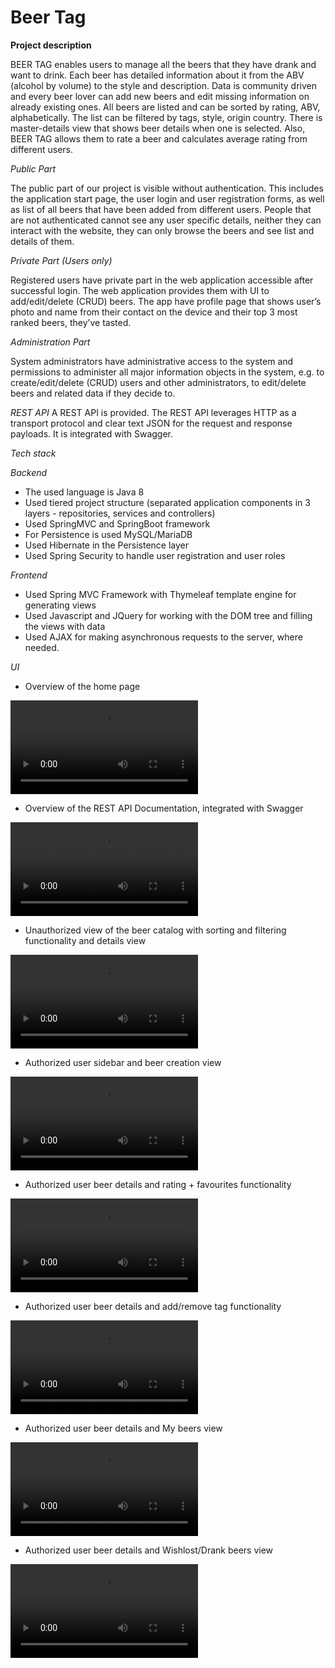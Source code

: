 # Beer Tag

**Project description**

BEER TAG enables users to manage all the beers that they have drank and want to drink.
Each beer has detailed information about it from the ABV (alcohol by volume) to the style and description.
Data is community driven and every beer lover can add new beers and edit missing information on already existing ones.
All beers are listed and can be sorted by rating, ABV, alphabetically. The list can be filtered by tags,
style, origin country.
There is master-details view that shows beer details when one is selected.
Also, BEER TAG allows them to rate a beer and calculates average rating from different users.

*Public Part*

The public part of our project is visible without authentication. This includes the
application start page, the user login and user registration forms, as well as list of all beers that have
been added from different users. People that are not authenticated cannot see any user specific
details, neither they can interact with the website, they can only browse the beers and see list and
details of them.

*Private Part (Users only)*

Registered users have private part in the web application accessible after successful login.
The web application provides them with UI to add/edit/delete (CRUD) beers.
The app have profile page that shows user’s photo and name from their contact on the
device and their top 3 most ranked beers, they’ve tasted.

*Administration Part*

System administrators have administrative access to the system and permissions to
administer all major information objects in the system, e.g. to create/edit/delete (CRUD) users and
other administrators, to edit/delete beers and related data if they decide to.

*REST API*
A REST API is provided.
The REST API leverages HTTP as a transport protocol and clear text JSON for the request and
response payloads. It is integrated with Swagger.

*Tech stack*

*Backend*
* The used language is Java 8
* Used tiered project structure (separated application components in 3 layers - repositories, services and controllers)
* Used SpringMVC and SpringBoot framework
* For Persistence is used MySQL/MariaDB
* Used Hibernate in the Persistence layer
* Used Spring Security to handle user registration and user roles

*Frontend*
* Used Spring MVC Framework with Thymeleaf template engine for generating views
* Used Javascript and JQuery for working with the DOM tree and filling the views with data
* Used AJAX for making asynchronous requests to the server, where needed.


*UI*
* Overview of the home page

![alt text][home]

[home]: https://i.imgur.com/0MeJeyu.mp4 "Unathorized/ Homepage"



* Overview of the REST API Documentation, integrated with Swagger

![alt text][api]

[api]: https://i.imgur.com/6wyK0gJ.mp4 "Unathorized/ REST API"



* Unauthorized view of the beer catalog with sorting and filtering functionality and details view

![alt text][unauth]

[unauth]: https://i.imgur.com/RUYtpZL.mp4 "Unathorized/ catalog and details view"



* Authorized user sidebar and beer creation view

![alt text][auth]

[auth]: https://i.imgur.com/fsTqVQL.mp4 "Authorized/ sidebar and beer creation view"



* Authorized user beer details and rating + favourites functionality

![alt text][authdet]

[authdet]: https://i.imgur.com/0kAsYV7.mp4 "Authorized/ beer rating and favourites functionality"



* Authorized user beer details and add/remove tag functionality

![alt text][authtag]

[authtag]: https://i.imgur.com/6RJHrQK.mp4 "Authorized/ beer add/remove tag functionality"



* Authorized user beer details and My beers view

![alt text][authmybeers]

[authmybeers]: https://i.imgur.com/kIn3urq.mp4 "Authorized/ beer My beers view"



* Authorized user beer details and Wishlost/Drank beers view

![alt text][authfavbeers]

[authfavbeers]: https://i.imgur.com/IzoY7S0.mp4 "Authorized/ beer Wishlist/Drank beers and edit beer details view"
